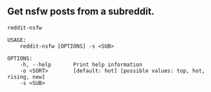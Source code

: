 ## Get nsfw posts from a subreddit.

```
reddit-nsfw 

USAGE:
    reddit-nsfw [OPTIONS] -s <SUB>

OPTIONS:
    -h, --help       Print help information
    -o <SORT>        [default: hot] [possible values: top, hot, rising, new]
    -s <SUB>
```